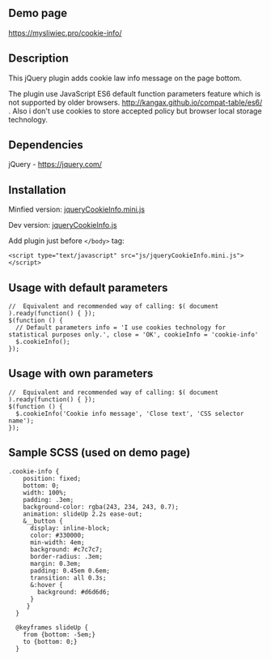 ## Demo page
https://mysliwiec.pro/cookie-info/

## Description
This jQuery plugin adds cookie law info message on the page bottom.

The plugin use JavaScript ES6 default function parameters feature which is not supported by older browsers. http://kangax.github.io/compat-table/es6/ . Also i don't use cookies to store accepted policy but browser local storage technology.

## Dependencies
jQuery - https://jquery.com/

## Installation
Minfied version: [jqueryCookieInfo.mini.js](https://github.com/tomekmy/cookie-info-jquery-plugin/blob/master/dist/js/jqueryCookieInfo.mini.js)

Dev version: [jqueryCookieInfo.js](https://github.com/tomekmy/cookie-info-jquery-plugin/blob/master/src/js/jqueryCookieInfo.js)

Add plugin just before `</body>` tag:

`<script type="text/javascript" src="js/jqueryCookieInfo.mini.js"></script>`

## Usage with default parameters
```
//  Equivalent and recommended way of calling: $( document ).ready(function() { });
$(function () {
  // Default parameters info = 'I use cookies technology for statistical purposes only.', close = 'OK', cookieInfo = 'cookie-info'
  $.cookieInfo();
});
```

## Usage with own parameters
```
//  Equivalent and recommended way of calling: $( document ).ready(function() { });
$(function () {
  $.cookieInfo('Cookie info message', 'Close text', 'CSS selector name');
});
```

## Sample SCSS (used on demo page)
```
.cookie-info {
    position: fixed;
    bottom: 0;
    width: 100%;
    padding: .3em;
    background-color: rgba(243, 234, 243, 0.7);
    animation: slideUp 2.2s ease-out;
    &__button {
      display: inline-block;
      color: #330000;
      min-width: 4em;
      background: #c7c7c7;
      border-radius: .3em;
      margin: 0.3em;
      padding: 0.45em 0.6em;
      transition: all 0.3s;
      &:hover {
        background: #d6d6d6;
      }
     }
  }

  @keyframes slideUp {
    from {bottom: -5em;} 
    to {bottom: 0;} 
  }
  ```
